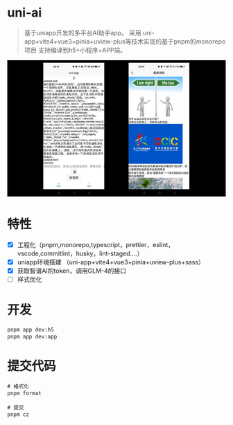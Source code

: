 # uni-ai

> 基于uniapp开发的多平台AI助手app。
> 采用 uni-app+vite4+vue3+pinia+uview-plus等技术实现的基于pnpm的monorepo项目
> 支持编译到h5+小程序+APP端。

![demo](images/demo1.jpg)

# 特性

- [x] 工程化（pnpm,monorepo,typescript，prettier，eslint，vscode,commitlint，husky，lint-staged....）
- [x] uniapp环境搭建 （uni-app+vite4+vue3+pinia+uview-plus+sass）
- [x] 获取智谱AI的token，调用GLM-4的接口
- [ ] 样式优化

# 开发

```
pnpm app dev:h5
pnpm app dev:app
```

# 提交代码

```
# 格式化
pnpm format

# 提交
pnpm cz
```
